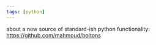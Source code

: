 ```yaml
---
tags: [python]
---
```

about a new source of standard-ish python functionality: https://github.com/mahmoud/boltons
